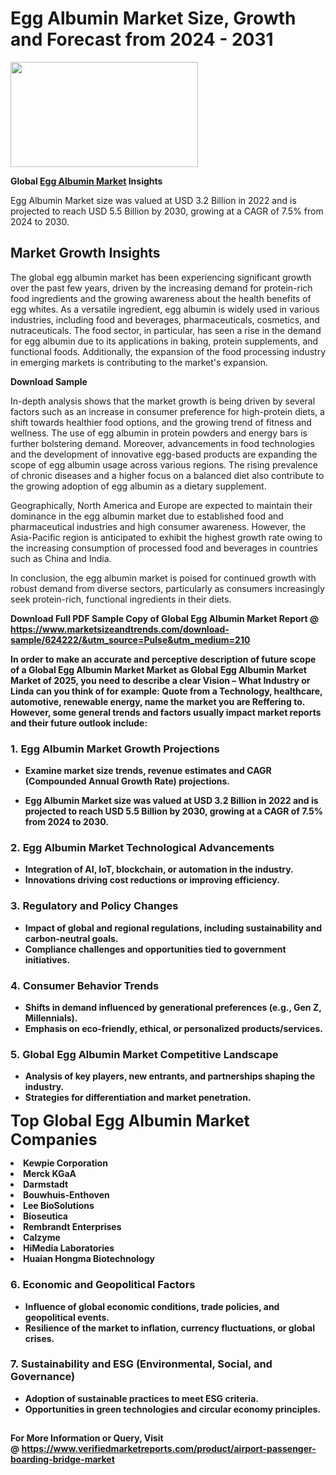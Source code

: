 <H1>Egg Albumin Market Size, Growth and Forecast from 2024 - 2031</H1><img class="aligncenter size-medium wp-image-584254" src="https://thirdeyenews.in/wp-content/uploads/2024/09/Global-Market-Research-300x168.jpeg" alt="" width="300" height="168" /><p><strong>Global&nbsp;<a href="https://www.marketsizeandtrends.com/download-sample/624222/&amp;utm_source=Pulse&amp;utm_medium=210">Egg Albumin Market</a> Insights</strong></p><p>Egg Albumin Market size was valued at USD 3.2 Billion in 2022 and is projected to reach USD 5.5 Billion by 2030, growing at a CAGR of 7.5% from 2024 to 2030.</p><p><h2>Market Growth Insights</h2> <p>The global egg albumin market has been experiencing significant growth over the past few years, driven by the increasing demand for protein-rich food ingredients and the growing awareness about the health benefits of egg whites. As a versatile ingredient, egg albumin is widely used in various industries, including food and beverages, pharmaceuticals, cosmetics, and nutraceuticals. The food sector, in particular, has seen a rise in the demand for egg albumin due to its applications in baking, protein supplements, and functional foods. Additionally, the expansion of the food processing industry in emerging markets is contributing to the market's expansion.</p> <p><strong>Download Sample</strong></p> <p>In-depth analysis shows that the market growth is being driven by several factors such as an increase in consumer preference for high-protein diets, a shift towards healthier food options, and the growing trend of fitness and wellness. The use of egg albumin in protein powders and energy bars is further bolstering demand. Moreover, advancements in food technologies and the development of innovative egg-based products are expanding the scope of egg albumin usage across various regions. The rising prevalence of chronic diseases and a higher focus on a balanced diet also contribute to the growing adoption of egg albumin as a dietary supplement.</p> <p>Geographically, North America and Europe are expected to maintain their dominance in the egg albumin market due to established food and pharmaceutical industries and high consumer awareness. However, the Asia-Pacific region is anticipated to exhibit the highest growth rate owing to the increasing consumption of processed food and beverages in countries such as China and India.</p> <p>In conclusion, the egg albumin market is poised for continued growth with robust demand from diverse sectors, particularly as consumers increasingly seek protein-rich, functional ingredients in their diets.</p> <p><strong></p><p><span class=""><strong>Download Full PDF Sample Copy of Global Egg Albumin Market Report</strong> @ <a href="https://www.marketsizeandtrends.com/download-sample/624222/&amp;utm_source=Pulse&amp;utm_medium=210" target="_blank">https://www.marketsizeandtrends.com/download-sample/624222/&amp;utm_source=Pulse&amp;utm_medium=210</a></span></p><p>In order to make an accurate and perceptive description of future scope of a Global&nbsp;Egg Albumin Market Market as Global&nbsp;Egg Albumin Market Market of 2025, you need to describe a clear Vision &ndash; What Industry or Linda can you think of for example: Quote from a Technology, healthcare, automotive, renewable energy, name the market you are Reffering to. However, some general trends and factors usually impact market reports and their future outlook include:</p><h3>1.&nbsp;<strong>Egg Albumin Market Growth Projections</strong></h3><ul><li>Examine market size trends, revenue estimates and CAGR (Compounded Annual Growth Rate) projections.</li><li><p>Egg Albumin Market size was valued at USD 3.2 Billion in 2022 and is projected to reach USD 5.5 Billion by 2030, growing at a CAGR of 7.5% from 2024 to 2030.</p></li></ul><h3>2.&nbsp;<strong>Egg Albumin Market Technological Advancements</strong></h3><ul><li>Integration of AI, IoT, blockchain, or automation in the industry.</li><li>Innovations driving cost reductions or improving efficiency.</li></ul><h3>3.&nbsp;<strong>Regulatory and Policy Changes</strong></h3><ul><li>Impact of global and regional regulations, including sustainability and carbon-neutral goals.</li><li>Compliance challenges and opportunities tied to government initiatives.</li></ul><h3>4.&nbsp;<strong>Consumer Behavior Trends</strong></h3><ul><li>Shifts in demand influenced by generational preferences (e.g., Gen Z, Millennials).</li><li>Emphasis on eco-friendly, ethical, or personalized products/services.</li></ul><h3>5.&nbsp;<strong>Global Egg Albumin Market Competitive Landscape</strong></h3><ul><li>Analysis of key players, new entrants, and partnerships shaping the industry.</li><li>Strategies for differentiation and market penetration.</li></ul><p data-pm-slice="1 1 []"><span style="color: inherit; font-family: inherit; font-size: 25px;">Top Global Egg Albumin Market Companies</span></p><div class="" data-test-id=""><p><li>Kewpie Corporation</li><li> Merck KGaA</li><li> Darmstadt</li><li> Bouwhuis-Enthoven</li><li> Lee BioSolutions</li><li> Bioseutica</li><li> Rembrandt Enterprises</li><li> Calzyme</li><li> HiMedia Laboratories</li><li> Huaian Hongma Biotechnology</li></p></div><h3>6.&nbsp;<strong>Economic and Geopolitical Factors</strong></h3><ul><li>Influence of global economic conditions, trade policies, and geopolitical events.</li><li>Resilience of the market to inflation, currency fluctuations, or global crises.</li></ul><h3>7.&nbsp;<strong>Sustainability and ESG (Environmental, Social, and Governance)</strong></h3><ul><li>Adoption of sustainable practices to meet ESG criteria.</li><li>Opportunities in green technologies and circular economy principles.</li></ul><h2><strong style="font-size: 14px;">For More Information or Query, Visit @&nbsp;</strong><a style="background-color: #ffffff; font-size: 14px;" href="https://www.marketsizeandtrends.com/report/egg-albumin-market/" target="_blank">https://www.verifiedmarketreports.com/product/airport-passenger-boarding-bridge-market</a></h2>
